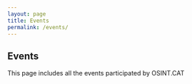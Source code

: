 ```yaml
---
layout: page
title: Events
permalink: /events/
---
```

## Events

This page includes all the events participated by OSINT.CAT

